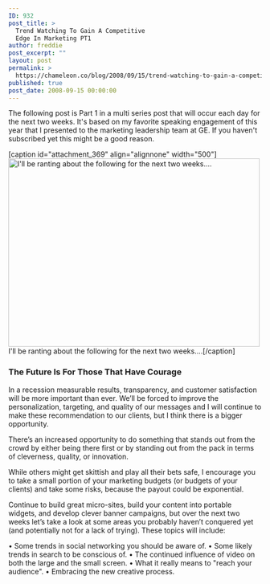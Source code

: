 ```yaml
---
ID: 932
post_title: >
  Trend Watching To Gain A Competitive
  Edge In Marketing PT1
author: freddie
post_excerpt: ""
layout: post
permalink: >
  https://chameleon.co/blog/2008/09/15/trend-watching-to-gain-a-competitive-edge-in-marketing-pt1/
published: true
post_date: 2008-09-15 00:00:00
---
```

The following post is Part 1 in a multi series post that will occur each day for the next two weeks. It's based on my favorite speaking engagement of this year that I presented to the marketing leadership team at GE. If you haven't subscribed yet this might be a good reason.

[caption id="attachment_369" align="alignnone" width="500"]<a href="https://takemetoyourleader.com/wp-content/uploads/2008/09/new_slide_web.jpg"><img class="size-full wp-image-369" title="The Future Is For Those That Have Courage" src="https://takemetoyourleader.com/wp-content/uploads/2008/09/new_slide_web.jpg" alt="I'll be ranting about the following for the next two weeks...." width="500" height="375" /></a> I'll be ranting about the following for the next two weeks....[/caption]

<!--more-->
<h3><strong>The Future Is For Those That Have Courage</strong></h3>
In a recession measurable results, transparency, and customer satisfaction will be more important than ever. We’ll be forced to improve the personalization, targeting, and quality of our messages and I will continue to make these recommendation to our clients, but I think there is a bigger opportunity.

There’s an increased opportunity to do something that stands out from the crowd by either being there first or by standing out from the pack in terms of cleverness, quality, or innovation.

While others might get skittish and play all their bets safe, I encourage you to take a small portion of your marketing budgets (or budgets of your clients) and take some risks, because the payout could be exponential.

Continue to build great micro-sites, build your content into portable widgets, and develop clever banner campaigns, but over the next two weeks let’s take a look at some areas you probably haven’t conquered yet (and potentially not for a lack of trying). These topics will include:

• Some trends in social networking you should be aware of.
• Some likely trends in search to be conscious of.
• The continued influence of video on both the large and the small screen.
• What it really means to "reach your audience".
• Embracing the new creative process.